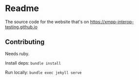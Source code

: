 # Readme

The source code for the website that's on https://xmpp-interop-testing.github.io

## Contributing

Needs ruby.

Install deps: `bundle install`

Run locally: `bundle exec jekyll serve`
